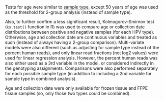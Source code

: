 Tests for age were similar to [sample type](https://github.com/cwarden45/HPV_type_paper-archived_samples/blob/master/Downstream_R_Code/Extra_Analysis/Sample_Type_Full_Statistical_Analysis/README.md), except 50 years of age was used as the threshold for 2-group analysis (instead of sample type).

Also, to further confirm a less significant result, Kolmogorov-Smirnov test (`ks.test()` function in R) was used to compare age or collection date distributions between positive and negative samples (for each HPV type). Otherwise, age and collection date are continuous variables and treated as such (instead of always having a 2-group comparison). Multi-variate models were also different (such as adjusting for sample type instead of the percent human reads), and only linear read fractions (not log2 values) were used for linear regression analysis. However, the percent human reads was also either used as a 3rd variable in the model, or considered indirectly in the genotyping assignments. Comparisons were also performed separately for each possible sample type (in addition to including a 2nd variable for sample type in combined analysis).

Age and collection date were only available for frozen tissue and FFPE tissue samples (so, only those two types could be combined).
